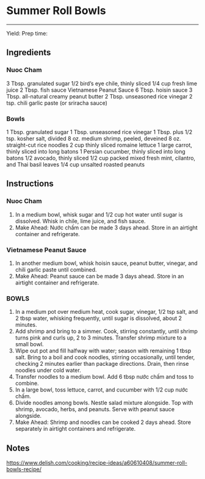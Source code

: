 # Summer Roll Bowls
---
Yield:
Prep time:

## Ingredients
### Nuoc Cham
3 Tbsp. granulated sugar
1/2 bird’s eye chile, thinly sliced
1/4 cup fresh lime juice
2 Tbsp. fish sauce
Vietnamese Peanut Sauce
6 Tbsp. hoisin sauce
3 Tbsp. all-natural creamy peanut butter
2 Tbsp. unseasoned rice vinegar
2 tsp. chili garlic paste (or sriracha sauce)

### Bowls
1 Tbsp. granulated sugar
1 Tbsp. unseasoned rice vinegar
1 Tbsp. plus 1/2 tsp. kosher salt, divided
8 oz. medium shrimp, peeled, deveined
8 oz. straight-cut rice noodles
2 cup thinly sliced romaine lettuce
1 large carrot, thinly sliced into long batons
1 Persian cucumber, thinly sliced into long batons
1/2 avocado, thinly sliced
1/2 cup packed mixed fresh mint, cilantro, and Thai basil leaves
1/4 cup unsalted roasted peanuts

## Instructions
### Nuoc Cham
1. In a medium bowl, whisk sugar and 1/2 cup hot water until sugar is dissolved. Whisk in chile, lime juice, and fish sauce.
2. Make Ahead: Nước chấm can be made 3 days ahead. Store in an airtight container and refrigerate.

### Vietnamese Peanut Sauce
1. In another medium bowl, whisk hoisin sauce, peanut butter, vinegar, and chili garlic paste until combined. 
2. Make Ahead: Peanut sauce can be made 3 days ahead. Store in an airtight container and refrigerate.

### BOWLS
1. In a medium pot over medium heat, cook sugar, vinegar, 1/2 tsp salt, and 2 tbsp water, whisking frequently, until sugar is dissolved, about 2 minutes.
2. Add shrimp and bring to a simmer. Cook, stirring constantly, until shrimp turns pink and curls up, 2 to 3 minutes. Transfer shrimp mixture to a small bowl.
3. Wipe out pot and fill halfway with water; season with remaining 1 tbsp salt. Bring to a boil and cook noodles, stirring occasionally, until tender, checking 2 minutes earlier than package directions. Drain, then rinse noodles under cold water.
4. Transfer noodles to a medium bowl. Add 6 tbsp nước chấm and toss to combine.
5. In a large bowl, toss lettuce, carrot, and cucumber with 1/2 cup nước chấm.
6. Divide noodles among bowls. Nestle salad mixture alongside. Top with shrimp, avocado, herbs, and peanuts. Serve with peanut sauce alongside.
7. Make Ahead: Shrimp and noodles can be cooked 2 days ahead. Store separately in airtight containers and refrigerate.

## Notes

https://www.delish.com/cooking/recipe-ideas/a60610408/summer-roll-bowls-recipe/